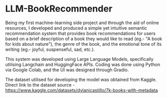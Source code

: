 # LLM-BookRecommender

Being my first machine-learning side project and through the aid of online resources, I developed and produced a simple yet intuitive semantic recommendation system that provides book recommendations for users based on a brief description of a book they would like to read (eg.- "A book for kids about nature"), the genre of the book, and the emotional tone of its writing (eg.- joyful, suspenseful, sad, etc.).

This system was developed using Large Language Models, specifically utilising Langchain and HuggingFace APIs. Coding was done using Python via Google Colab, and the UI was designed through Gradio.

The dataset utilised for developing the model was obtained from Kaggle.
Direct link to the dataset source - https://www.kaggle.com/datasets/dylanjcastillo/7k-books-with-metadata


